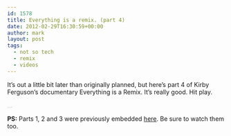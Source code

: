 ```yaml
---
id: 1578
title: Everything is a remix. (part 4)
date: 2012-02-29T16:30:59+00:00
author: mark
layout: post
tags:
  - not so tech
  - remix
  - videos
---
```

It&#8217;s out a little bit later than originally planned, but here&#8217;s part 4 of Kirby Ferguson&#8217;s documentary Everything is a Remix. It&#8217;s really good. Hit play.

<div class="embed-vimeo" style="text-align: center;">
</div>

<p style="text-align: left;">
  <span style="color: #c0c0c0;">&#8230;</span>
</p>

<p style="text-align: left;">
  <strong>PS:</strong> Parts 1, 2 and 3 were previously embedded <a href="http://www.sallonoroff.co.uk/blog/2011/07/everything-is-a-remix/">here</a>. Be sure to watch them too.
</p>